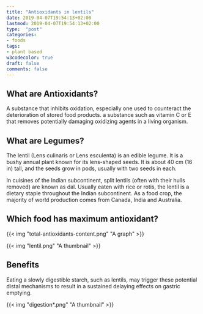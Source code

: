 ```yaml
---
title: "Antioxidants in lentils"
date: 2019-04-07T19:54:13+02:00
lastmod: 2019-04-07T19:54:13+02:00
type:  "post"
categories:
- foods
tags:
- plant based
w3codecolor: true
draft: false
comments: false
---
```


## What are Antioxidants?
A substance that inhibits oxidation, especially one used to counteract the deterioration of stored food products.
a substance such as vitamin C or E that removes potentially damaging oxidizing agents in a living organism.

## What are Legumes?
The lentil (Lens culinaris or Lens esculenta) is an edible legume. It is a bushy annual plant known for its lens-shaped seeds. It is about 40 cm (16 in) tall, and the seeds grow in pods, usually with two seeds in each.

In cuisines of the Indian subcontinent, split lentils (often with their hulls removed) are known as dal. Usually eaten with rice or rotis, the lentil is a dietary staple throughout the Indian subcontinent. As a food crop, the majority of world production comes from Canada, India and Australia.

## Which food has maximum antioxidant?

{{< img "total-antioxidants-content.png" "A graph" >}}

{{< img "lentil.png" "A thumbnail" >}}

## Benefits
Eating a slowly digestible starch, such as lentils, may trigger these potential distal mechanisms to result in a sustained delaying effects on gastric emptying.

{{< img "digestion*.png" "A thumbnail" >}}
